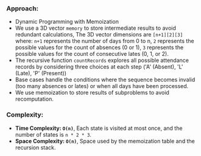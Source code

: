 ### Approach:
- Dynamic Programming with Memoization
- We use a 3D vector `memory` to store intermediate results to avoid redundant calculations, The 3D vector dimensions are `[n+1][2][3]` where: `n+1` represents the number of days from 0 to n, `2` represents the possible values for the count of absences (0 or 1), `3` represents the possible values for the count of consecutive lates (0, 1, or 2).
- The recursive function `countRecords` explores all possible attendance records by considering three choices at each step ('A' (Absent), 'L' (Late), 'P' (Present))
- Base cases handle the conditions where the sequence becomes invalid (too many absences or lates) or when all days have been processed.
- We use memoization to store results of subproblems to avoid recomputation.
​
### Complexity:
- **Time Complexity: `O(n)`**, Each state is visited at most once, and the number of states is `n * 2 * 3`.
- **Space Complexity: `O(n)`**, Space used by the memoization table and the recursion stack.